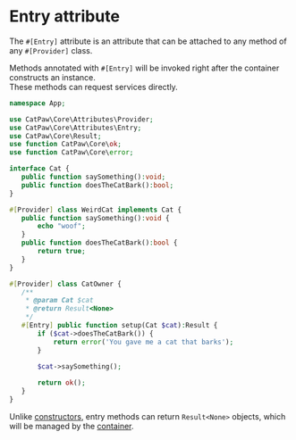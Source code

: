 # Entry attribute

The `#[Entry]` attribute is an attribute that can be attached to any method of any `#[Provider]` class.

Methods annotated with `#[Entry]` will be invoked right after the container constructs an instance.\
These methods can request services directly.

 ```php
namespace App;

use CatPaw\Core\Attributes\Provider;
use CatPaw\Core\Attributes\Entry;
use CatPaw\Core\Result;
use function CatPaw\Core\ok;
use function CatPaw\Core\error;

interface Cat {
    public function saySomething():void;
    public function doesTheCatBark():bool;
}

#[Provider] class WeirdCat implements Cat {
    public function saySomething():void {
        echo "woof";
    }
    public function doesTheCatBark():bool {
        return true;
    }
}

#[Provider] class CatOwner {
    /**
     * @param Cat $cat
     * @return Result<None>
     */
    #[Entry] public function setup(Cat $cat):Result {
        if ($cat->doesTheCatBark()) {
            return error('You gave me a cat that barks');
        }
        
        $cat->saySomething();

        return ok();
    }
}
 ```

Unlike [constructors](./Constructors.md), entry methods can return `Result<None>` objects, which will be managed by the [container](./Container.md).